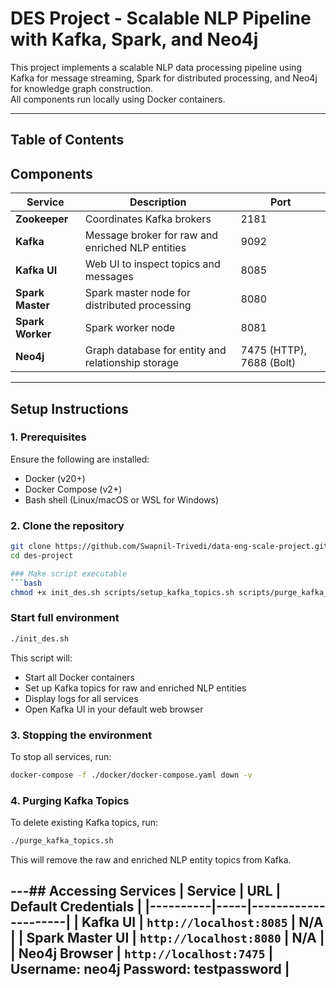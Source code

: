 # DES Project - Scalable NLP Pipeline with Kafka, Spark, and Neo4j

This project implements a scalable NLP data processing pipeline using Kafka for message streaming, Spark for distributed processing, and Neo4j for knowledge graph construction.  
All components run locally using Docker containers.

---
## Table of Contents
## Components

| Service | Description | Port |
|----------|--------------|------|
| **Zookeeper** | Coordinates Kafka brokers | 2181 |
| **Kafka** | Message broker for raw and enriched NLP entities | 9092 |
| **Kafka UI** | Web UI to inspect topics and messages | 8085 |
| **Spark Master** | Spark master node for distributed processing | 8080 |
| **Spark Worker** | Spark worker node | 8081 |
| **Neo4j** | Graph database for entity and relationship storage | 7475 (HTTP), 7688 (Bolt) |

---

## Setup Instructions

### 1. Prerequisites
Ensure the following are installed:
- Docker (v20+)
- Docker Compose (v2+)
- Bash shell (Linux/macOS or WSL for Windows)

### 2. Clone the repository
```bash
git clone https://github.com/Swapnil-Trivedi/data-eng-scale-project.git
cd des-project

### Make script executable
```bash
chmod +x init_des.sh scripts/setup_kafka_topics.sh scripts/purge_kafka_topics.sh
```

### Start full environment
```bash
./init_des.sh
```
This script will:
- Start all Docker containers
- Set up Kafka topics for raw and enriched NLP entities
- Display logs for all services
- Open Kafka UI in your default web browser

### 3. Stopping the environment
To stop all services, run:
```bash
docker-compose -f ./docker/docker-compose.yaml down -v

```

### 4. Purging Kafka Topics
To delete existing Kafka topics, run:
```bash
./purge_kafka_topics.sh
```
This will remove the raw and enriched NLP entity topics from Kafka.

---## Accessing Services
| Service | URL | Default Credentials |
|----------|-----|---------------------|
| **Kafka UI** | `http://localhost:8085` | N/A |
| **Spark Master UI** | `http://localhost:8080` | N/A |
| **Neo4j Browser** | `http://localhost:7475` | Username: neo4j Password: testpassword |
---



